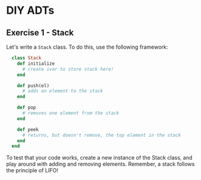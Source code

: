 # DIY ADTs

## Exercise 1 - Stack

Let's write a `Stack` class. To do this, use the following framework:

```ruby
  class Stack
    def initialize
      # create ivar to store stack here!
    end

    def push(el)
      # adds an element to the stack
    end

    def pop
      # removes one element from the stack
    end

    def peek
      # returns, but doesn't remove, the top element in the stack
    end
  end
```

To test that your code works, create a new instance of the Stack class, and play around with adding and removing elements. Remember, a stack follows the principle of LIFO!